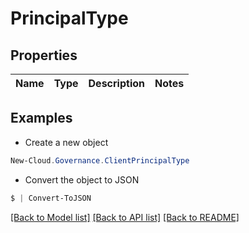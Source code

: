 # PrincipalType
## Properties

Name | Type | Description | Notes
------------ | ------------- | ------------- | -------------

## Examples

- Create a new object
```powershell
New-Cloud.Governance.ClientPrincipalType 
```

- Convert the object to JSON
```powershell
$ | Convert-ToJSON
```


[[Back to Model list]](../README.md#documentation-for-models) [[Back to API list]](../README.md#documentation-for-api-endpoints) [[Back to README]](../README.md)

